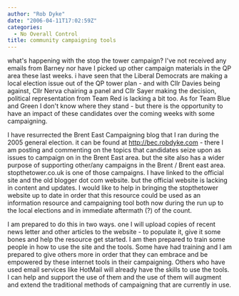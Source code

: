 ```yaml
---
author: "Rob Dyke"
date: "2006-04-11T17:02:59Z"
categories:
  - No Overall Control
title: community campaigning tools
---
```

what's happening with the stop the tower campaign? I've not received any emails from Barney nor have I picked up other campaign materials in the QP area these last weeks. i have seen that the Liberal Democrats are making a local election issue out of the QP tower plan - and with Cllr Davies being against, Cllr Nerva chairing a panel and Cllr Sayer making the decision, political representation from Team Red is lacking a bit too. As for Team Blue and Green I don't know where they stand - but there is the opportunity to have an impact of these candidates over the coming weeks with some campaigning.

I have resurrected the Brent East Campaigning blog that I ran during the 2005 general election. it can be found at http://bec.robdyke.com - there I am posting and commenting on the topics that candidates seize upon as issues to campaign on in the Brent East area. but the site also has a wider purpose of supporting other/any campaigns in the Brent / Brent east area. stopthetower.co.uk is one of those campaigns. I have linked to the official site and the old blogger dot com website. but the official website is lacking in content and updates. I would like to help in bringing the stopthetower website up to date in order that this resource could be used as an information resource and campaigning tool both now during the run up to the local elections and in immediate aftermath (?) of the count.

I am prepared to do this in two ways. one I will upload copies of recent news letter and other articles to the website - to populate it, give it some bones and help the resource get started. I am then prepared to train some people in how to use the site and the tools. Some have had training and I am prepared to give others more in order that they can embrace and be empowered by these internet tools in their campaigning. Others who have used email services like HotMail will already have the skills to use the tools. I can help and support the use of them and the use of them will augment and extend the traditional methods of campaigning that are currently in use.
